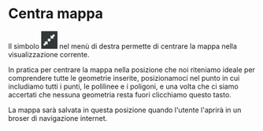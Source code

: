 # Centra mappa

Il simbolo
![](https://raw.githubusercontent.com/opendatasicilia/guida-umap/main/docs/img/centra-mappa.PNG)
nel menù di destra permette di centrare la mappa nella visualizzazione corrente.

In pratica per centrare la mappa nella posizione che noi riteniamo ideale per comprendere tutte le geometrie inserite, posizionamoci  nel punto in cui includiamo tutti i punti, le polilinee e i poligoni, e una volta che ci siamo accertati che nessuna geometria resta fuori clicchiamo questo tasto.

La mappa sarà salvata in questa posizione quando l'utente l'aprirà in un broser di navigazione internet.
